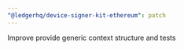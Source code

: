 ```yaml
---
"@ledgerhq/device-signer-kit-ethereum": patch
---
```


Improve provide generic context structure and tests
